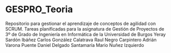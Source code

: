 # GESPRO_Teoria
Repositorio para gestionar el aprendizaje de conceptos de agilidad con SCRUM. Tareas planificadas para la asignatura de Gestión de Proyectos de 3º de Grado de Ingeniería en Informática de la Universidad de Burgos 
Yeray Sardón Ibáñez
Carlos González Calatrava
Raul Negro Carpintero
Adrián Varona Puente
Daniel Delgado Santamaría
Mario Nuñez Izquierdo
